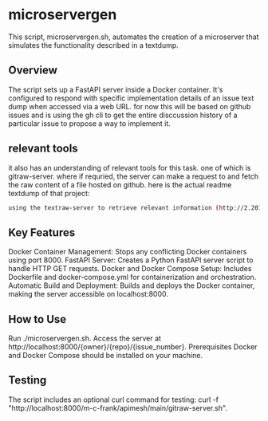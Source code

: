 # microservergen
This script, microservergen.sh, automates the creation of a microserver that simulates the functionality described in a textdump.

## Overview
The script sets up a FastAPI server inside a Docker container. It's configured to respond with specific implementation details of an issue text dump when accessed via a web URL.
for now this will be based on github issues and is using the gh cli to get the entire disccussion history of a particular issue to propose a way to implement it.

## relevant tools
it also has an understanding of relevant tools for this task. one of which is gitraw-server. where if requried, the server can make a request to and fetch the raw content of a file hosted on github. here is the actual readme textdump of that project:

```bash
using the textraw-server to retrieve relevant information (http://2.201.132.120:8000/{user}/{repo}/{branch}/{filepath}). The textraw-server is completely described by the provided script, which includes steps for stopping conflicting Docker containers, creating a server script for a FastAPI application, managing dependencies, setting up Docker, and deploying the FastAPI server. My approach is to offer clear, actionable advice based on the user's query, ensuring the solutions are straightforward and tailored to specific needs.
```

## Key Features
Docker Container Management: Stops any conflicting Docker containers using port 8000.
FastAPI Server: Creates a Python FastAPI server script to handle HTTP GET requests.
Docker and Docker Compose Setup: Includes Dockerfile and docker-compose.yml for containerization and orchestration.
Automatic Build and Deployment: Builds and deploys the Docker container, making the server accessible on localhost:8000.
## How to Use
Run ./microservergen.sh.
Access the server at http://localhost:8000/{owner}/{repo}/{issue_number}.
Prerequisites
Docker and Docker Compose should be installed on your machine.
## Testing
The script includes an optional curl command for testing: curl -f "http://localhost:8000/m-c-frank/apimesh/main/gitraw-server.sh".
